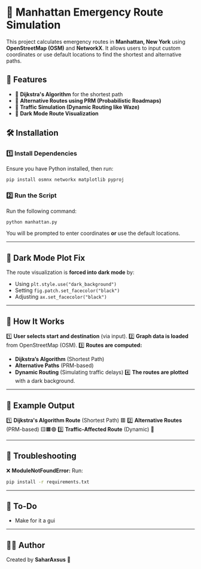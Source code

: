 # 🚀 Manhattan Emergency Route Simulation

This project calculates emergency routes in **Manhattan, New York** using **OpenStreetMap (OSM)** and **NetworkX**. It allows users to input custom coordinates or use default locations to find the shortest and alternative paths.

## 📌 Features

- 📍 **Dijkstra's Algorithm** for the shortest path
- 🔀 **Alternative Routes using PRM (Probabilistic Roadmaps)**
- 🚦 **Traffic Simulation (Dynamic Routing like Waze)**
- 🌙 **Dark Mode Route Visualization**

## 🛠️ Installation

### **1️⃣ Install Dependencies**

Ensure you have Python installed, then run:

```bash
pip install osmnx networkx matplotlib pyproj
```

### **2️⃣ Run the Script**

Run the following command:

```bash
python manhattan.py
```

You will be prompted to enter coordinates **or** use the default locations.

---

## 🎨 Dark Mode Plot Fix

The route visualization is **forced into dark mode** by:

- Using `plt.style.use("dark_background")`
- Setting `fig.patch.set_facecolor("black")`
- Adjusting `ax.set_facecolor("black")`

---

## 📖 How It Works

1️⃣ **User selects start and destination** (via input).
2️⃣ **Graph data is loaded** from OpenStreetMap (OSM).
3️⃣ **Routes are computed:**

- **Dijkstra’s Algorithm** (Shortest Path)
- **Alternative Paths** (PRM-based)
- **Dynamic Routing** (Simulating traffic delays)
  4️⃣ **The routes are plotted** with a dark background.

---

## 🚀 Example Output

1️⃣ **Dijkstra's Algorithm Route** (Shortest Path) 🟥
2️⃣ **Alternative Routes** (PRM-based) 🟨🟧🟣
3️⃣ **Traffic-Affected Route** (Dynamic) 🔵

---

## 🔧 Troubleshooting

❌ **ModuleNotFoundError:** Run:

```bash
pip install -r requirements.txt
```

---

## 📌 To-Do

- Make for it a gui 

---

## 👨‍💻 Author

Created by **SaharAxsus** 🎯

